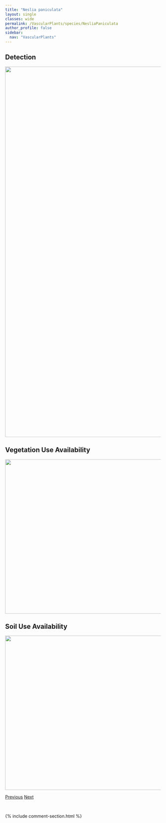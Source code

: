 ```yaml
---
title: "Neslia paniculata"
layout: single
classes: wide
permalink: /VascularPlants/species/NesliaPaniculata
author_profile: false
sidebar:
  nav: "VascularPlants"
---
```


<h2>Detection</h2>

<a href="https://drive.google.com/uc?export=view&id=1-amV3uPxRek-NQxekqvzz2u90ra59zen">
<img src="https://drive.google.com/uc?export=view&id=1-amV3uPxRek-NQxekqvzz2u90ra59zen" height = "1200" width = "800">
</a>


<h2>Vegetation Use Availability</h2>

<a href="https://drive.google.com/uc?export=view&id=1XWsaRfAT_UYTY3JVK6SMpgwMCE39Ys2P">
<img src="https://drive.google.com/uc?export=view&id=1XWsaRfAT_UYTY3JVK6SMpgwMCE39Ys2P" height = "500" width = "1000">
</a>


<h2>Soil Use Availability</h2>

<a href="https://drive.google.com/uc?export=view&id=16S74aplllmvFqJ507WDeBbcHi6J-eR_W">
<img src="https://drive.google.com/uc?export=view&id=16S74aplllmvFqJ507WDeBbcHi6J-eR_W" height = "500" width = "1000">
</a>


<a href="/DevelopmentWebsite/VascularPlants/species/NeottiaCordata" class="pagination--pager" title="Neottia cordata">Previous</a> <a href="/DevelopmentWebsite/VascularPlants/species/NupharVariegata" class="pagination--pager" title="Nuphar variegata">Next</a>

<p>&nbsp;</p>

{% include comment-section.html %}
